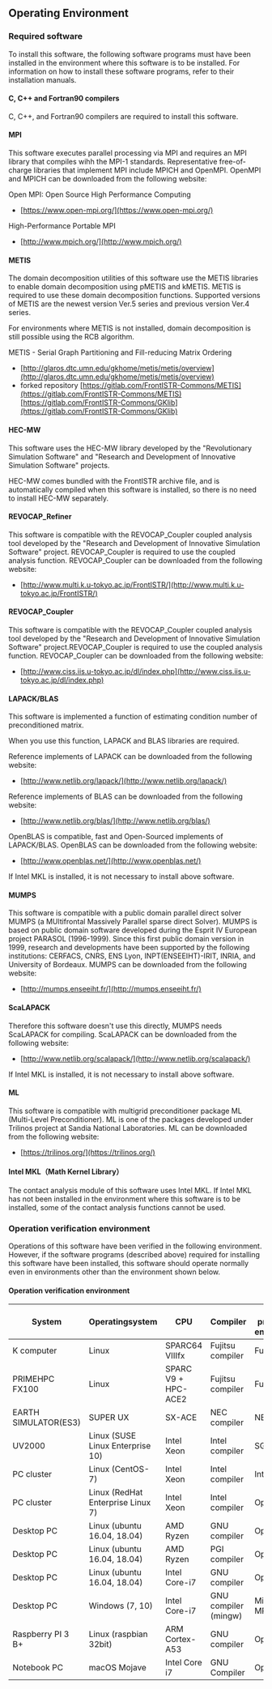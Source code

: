 ## Operating Environment

### Required software

To install this software, the following software programs must have been installed in the environment where this software is to be installed. For information on how to install these software programs, refer to their installation manuals.

#### C, C++ and Fortran90 compilers

C, C++, and Fortran90 compilers are required to install this software.

#### MPI

This software executes parallel processing via MPI and requires an MPI library that compiles wihh the MPI-1 standards. Representative free-of-charge libraries that implement MPI include MPICH and OpenMPI. OpenMPI and MPICH can be downloaded from the following website:

Open MPI: Open Source High Performance Computing

  - [https://www.open-mpi.org/](https://www.open-mpi.org/)

High-Performance Portable MPI

  - [http://www.mpich.org/](http://www.mpich.org/)

#### METIS

The domain decomposition utilities of this software use the METIS libraries to enable domain decomposition using pMETIS and kMETIS. METIS is required to use these domain decomposition functions. Supported versions of METIS are the newest version Ver.5 series and previous version Ver.4 series. 

For environments where METIS is not installed, domain decomposition is still possible using the RCB algorithm.

METIS - Serial Graph Partitioning and Fill-reducing Matrix Ordering

  - [http://glaros.dtc.umn.edu/gkhome/metis/metis/overview](http://glaros.dtc.umn.edu/gkhome/metis/metis/overview)
  - forked repository [https://gitlab.com/FrontISTR-Commons/METIS](https://gitlab.com/FrontISTR-Commons/METIS)[https://gitlab.com/FrontISTR-Commons/GKlib](https://gitlab.com/FrontISTR-Commons/GKlib)



#### HEC-MW

This software uses the HEC-MW library developed by the "Revolutionary Simulation Software" and "Research and Development of Innovative Simulation Software" projects.

HEC-MW comes bundled with the FrontISTR archive file, and is automatically compiled when this software is installed, so there is no need to install HEC-MW separately.

#### REVOCAP_Refiner

This software is compatible with the REVOCAP_Coupler coupled analysis tool developed by the "Research and Development of Innovative Simulation Software" project.
REVOCAP_Coupler is required to use the coupled analysis function. REVOCAP_Coupler can
be downloaded from the following website:

  - [http://www.multi.k.u-tokyo.ac.jp/FrontISTR/](http://www.multi.k.u-tokyo.ac.jp/FrontISTR/)

#### REVOCAP_Coupler

This software is compatible with the REVOCAP_Coupler coupled analysis tool developed by the "Research and Development of Innovative Simulation Software" project.REVOCAP_Coupler is required to use the coupled analysis function. REVOCAP_Coupler can be downloaded from the following website:

  - [http://www.ciss.iis.u-tokyo.ac.jp/dl/index.php](http://www.ciss.iis.u-tokyo.ac.jp/dl/index.php)

#### LAPACK/BLAS

This software is implemented a function of estimating condition number of preconditioned matrix.

When you use this function, LAPACK and BLAS libraries are required.

Reference implements of LAPACK can be downloaded from the following website:

  - [http://www.netlib.org/lapack/](http://www.netlib.org/lapack/)

Reference implements of BLAS can be downloaded from the following website:

  - [http://www.netlib.org/blas/](http://www.netlib.org/blas/)

OpenBLAS is compatible, fast and Open-Sourced implements of LAPACK/BLAS. OpenBLAS can be downloaded from the following website:

  - [http://www.openblas.net/](http://www.openblas.net/)

If Intel MKL is installed, it is not necessary to install above software.

#### MUMPS

This software is compatible with a public domain parallel direct solver MUMPS (a MUltifrontal Massively Parallel sparse direct Solver). MUMPS is based on public domain software developed during the Esprit IV European project PARASOL (1996-1999). Since this first public domain version in 1999, research and developments have been supported by the following institutions: CERFACS, CNRS, ENS Lyon, INPT(ENSEEIHT)-IRIT, INRIA, and University of Bordeaux. MUMPS can be downloaded from the following website:

  - [http://mumps.enseeiht.fr/](http://mumps.enseeiht.fr/)

#### ScaLAPACK

Therefore this software doesn't use this directly, MUMPS needs ScaLAPACK for compiling. ScaLAPACK can be downloaded from the following website:

  - [http://www.netlib.org/scalapack/](http://www.netlib.org/scalapack/)

If Intel MKL is installed, it is not necessary to install above software.

#### ML

This software is compatible with multigrid preconditioner package ML (Multi-Level Preconditioner). ML is one of the packages developed under Trilinos project at Sandia National Laboratories. ML can be downloaded from the following website:

  - [https://trilinos.org/](https://trilinos.org/)

#### Intel MKL（Math Kernel Library）

The contact analysis module of this software uses Intel MKL. If Intel MKL has not been installed in the environment where this software is to be installed, some of the contact analysis functions cannot be used.

### Operation verification environment

Operations of this software have been verified in the following environment. However, if the software programs (described above) required for installing this software have been installed, this software should operate normally even in environments other than the environment shown below.

#### Operation verification environment

| System               | Operatingsystem                   | CPU                 | Compiler             | Parallel processing<br/>environment |
|----------------------|-----------------------------------|---------------------|----------------------|-------------------------------------|
| K computer           | Linux                             | SPARC64 VIIIfx      | Fujitsu compiler     | Fujitsu MPI                         |
| PRIMEHPC FX100       | Linux                             | SPARC V9 + HPC-ACE2 | Fujitsu compiler     | Fujitsu MPI                         |
| EARTH SIMULATOR(ES3) | SUPER UX                          | SX-ACE              | NEC compiler         | NEC MPI                             |
| UV2000               | Linux (SUSE Linux Enterprise 10)  | Intel Xeon          | Intel compiler       | SGI MPT                             |
| PC cluster           | Linux (CentOS-7)                  | Intel Xeon          | Intel compiler       | Intel MPI                           |
| PC cluster           | Linux (RedHat Enterprise Linux 7) | Intel Xeon          | Intel compiler       | OpenMPI                             |
| Desktop PC           | Linux (ubuntu 16.04, 18.04)       | AMD Ryzen           | GNU compiler         | OpenMPI                             |
| Desktop PC           | Linux (ubuntu 16.04, 18.04)       | AMD Ryzen           | PGI compiler         | OpenMPI                             |
| Desktop PC           | Linux (ubuntu 16.04, 18.04)       | Intel Core-i7       | GNU compiler         | OpenMPI                             |
| Desktop PC           | Windows (7, 10)                   | Intel Core-i7       | GNU compiler (mingw) | Microsoft MPI                       |
| Raspberry PI 3 B+    | Linux (raspbian 32bit)            | ARM Cortex-A53      | GNU compiler         | OpenMPI                             |
| Notebook PC          | macOS Mojave                      | Intel Core i7       | GNU Compiler         | OpenMPI                             |



